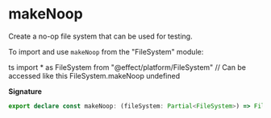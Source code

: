 # makeNoop

Create a no-op file system that can be used for testing.

To import and use `makeNoop` from the "FileSystem" module:

ts
import \* as FileSystem from "@effect/platform/FileSystem"
// Can be accessed like this
FileSystem.makeNoop
undefined

**Signature**

```ts
export declare const makeNoop: (fileSystem: Partial<FileSystem>) => FileSystem
```
